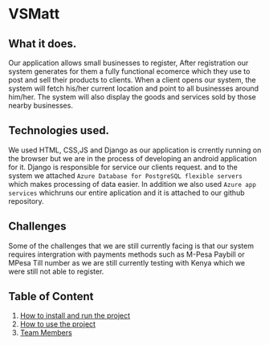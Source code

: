 # VSMatt

## What it does.
Our application allows small businesses to register, After registration our system generates for them a fully functional ecomerce which they use to post and sell their products to clients. When a client opens our system, the system will fetch his/her current location and point to all businesses around him/her. The system will also display the goods and services sold by those nearby businesses.

## Technologies used.
We used HTML, CSS,JS and Django as our application is crrently running on the browser but we are in the process of developing an android application for it. Django is responsible for service our clients request. and to the system we attached `Azure Database for PostgreSQL flexible servers` which makes processing of data easier. In addition we also used `Azure app services` whichruns our entire aplication and it is attached to our github repository.

## Challenges
Some of the challenges that we are still currently facing is that our system requires intergration with payments methods such as M-Pesa Paybill or MPesa Till number as we are still currently testing with Kenya which we were still not able to register.

## Table of Content
1. [How to install and run the project](#installation)
2. [How to use the project](#use)
3. [Team Members](#team)

